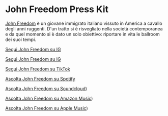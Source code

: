 # John Freedom Press Kit

[John Freedom](https://linktr.ee/_JohnFreedom_) è un giovane immigrato italiano vissuto in America a cavallo degli anni ruggenti. D'un tratto si è risvegliato nella società contemporanea e da quel momento si è dato un solo obiettivo: riportare in vita le ballroom dei suoi tempi.




[Segui John Freedom su IG](https://choosealicense.com/licenses/mit/)

[Segui John Freedom su IG](https://www.instagram.com/)

[Segui John Freedom su TikTok](https://www.tiktok.com/@john.freedom60)

[Ascolta John Freedom su Spotify](https://open.spotify.com/artist/1Rf0wOiVqQNTdkODZj6JNX)

[Ascolta John Freedom su Soundcloud](https://soundcloud.com/john-freedom-832358450))

[Ascolta John Freedom su Amazon Music](https://www.amazon.it/music/player/artists/B0DTKHCBJP/john-freedom))

[Ascolta John Freedom su Apple Music](https://music.apple.com/us/artist/john-freedom/648899587))

